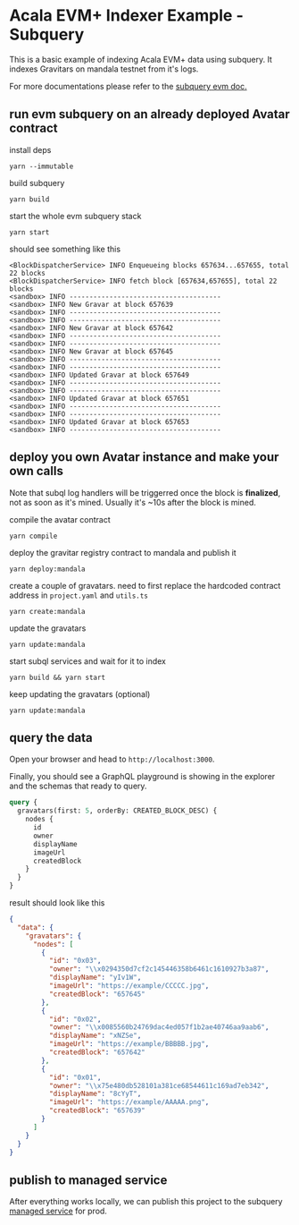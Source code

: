 # Acala EVM+ Indexer Example - Subquery

This is a basic example of indexing Acala EVM+ data using subquery. It indexes Gravitars on mandala testnet from it's logs.

For more documentations please refer to the [subquery evm doc.](https://academy.subquery.network/quickstart/quickstart_chains/ethereum-gravatar.html)
## run evm subquery on an already deployed Avatar contract
install deps
```
yarn --immutable 
```

build subquery
```
yarn build
```

start the whole evm subquery stack
```
yarn start
```

should see something like this
```
<BlockDispatcherService> INFO Enqueueing blocks 657634...657655, total 22 blocks
<BlockDispatcherService> INFO fetch block [657634,657655], total 22 blocks
<sandbox> INFO --------------------------------------
<sandbox> INFO New Gravar at block 657639
<sandbox> INFO --------------------------------------
<sandbox> INFO --------------------------------------
<sandbox> INFO New Gravar at block 657642
<sandbox> INFO --------------------------------------
<sandbox> INFO --------------------------------------
<sandbox> INFO New Gravar at block 657645
<sandbox> INFO --------------------------------------
<sandbox> INFO --------------------------------------
<sandbox> INFO Updated Gravar at block 657649
<sandbox> INFO --------------------------------------
<sandbox> INFO --------------------------------------
<sandbox> INFO Updated Gravar at block 657651
<sandbox> INFO --------------------------------------
<sandbox> INFO --------------------------------------
<sandbox> INFO Updated Gravar at block 657653
<sandbox> INFO --------------------------------------
```

## deploy you own Avatar instance and make your own calls
Note that subql log handlers will be triggerred once the block is **finalized**, not as soon as it's mined. Usually it's ~10s after the block is mined.

compile the avatar contract
```
yarn compile
```

deploy the gravitar registry contract to mandala and publish it
```
yarn deploy:mandala
```

create a couple of gravatars.
need to first replace the hardcoded contract address in `project.yaml` and `utils.ts`
```
yarn create:mandala
```

update the gravatars
```
yarn update:mandala
```

start subql services and wait for it to index
```
yarn build && yarn start
```

keep updating the gravatars (optional)
```
yarn update:mandala
```

## query the data

Open your browser and head to `http://localhost:3000`.

Finally, you should see a GraphQL playground is showing in the explorer and the schemas that ready to query.

```graphql
query {
  gravatars(first: 5, orderBy: CREATED_BLOCK_DESC) {
    nodes {
      id
      owner
      displayName
      imageUrl
      createdBlock
    }
  }
}
```

result should look like this
```json
{
  "data": {
    "gravatars": {
      "nodes": [
        {
          "id": "0x03",
          "owner": "\\x0294350d7cf2c145446358b6461c1610927b3a87",
          "displayName": "yIv1W",
          "imageUrl": "https://example/CCCCC.jpg",
          "createdBlock": "657645"
        },
        {
          "id": "0x02",
          "owner": "\\x0085560b24769dac4ed057f1b2ae40746aa9aab6",
          "displayName": "xNZSe",
          "imageUrl": "https://example/BBBBB.jpg",
          "createdBlock": "657642"
        },
        {
          "id": "0x01",
          "owner": "\\x75e480db528101a381ce68544611c169ad7eb342",
          "displayName": "8cYyT",
          "imageUrl": "https://example/AAAAA.png",
          "createdBlock": "657639"
        }
      ]
    }
  }
}
```

## publish to managed service
After everything works locally, we can publish this project to the subquery [managed service](https://academy.subquery.network/run_publish/publish.html#requirements) for prod.